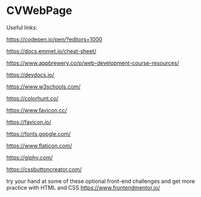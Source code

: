 # CVWebPage

Useful links:

https://codepen.io/pen/?editors=1000 

https://docs.emmet.io/cheat-sheet/

https://www.appbrewery.co/p/web-development-course-resources/

https://devdocs.io/ 

https://www.w3schools.com/

https://colorhunt.co/

https://www.favicon.cc/

https://favicon.io/

https://fonts.google.com/

https://www.flaticon.com/

https://giphy.com/

https://cssbuttoncreator.com/


try your hand at some of these optional front-end challenges and get more practice with HTML and CSS
https://www.frontendmentor.io/
